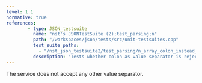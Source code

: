 ```yaml
---
level: 1.1
normative: true
references:
        - type: JSON_testsuite
          name: "nst's JSONTestSuite (2);test_parsing;n"
          path: "/workspaces/json/tests/src/unit-testsuites.cpp"
          test_suite_paths:
            - "/nst_json_testsuite2/test_parsing/n_array_colon_instead_of_comma.json"
          description: "Tests whether colon as value separator is rejected."
---
```


The service does not accept any other value separator.